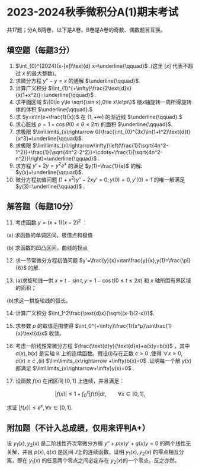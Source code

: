 # 2023-2024秋季微积分A(1)期末考试

共17题；分A,B两卷，以下是A卷。B卷是A卷的奇数、偶数题目互换。

## 填空题（每题3分）

1. $\int_{0}^{2024}(x-[x])\text{d} x=\underline{\qquad}$ .(这里 $[x]$ 代表不超过 $x$ 的最大整数)。
2. 求微分方程 $y''-y=x$ 的通解 $\underline{\qquad}$.
3. 计算广义积分 $\int_{1}^{+\infty}\frac{2\text{d}x}{x(1+x^2)}=\underline{\qquad}$ .
4. 求平面区域 $\{0\le y\le \sqrt{\sin x},0\le x\le\pi\}$ 绕$x$轴旋转一周所得旋转体的体积 $\underline{\qquad}.$
5. 求 $y=x\ln(e+\frac{1}{x})$ 在 $(1,+\infty)$ 的渐近线 $\underline{\qquad}.$
6. 求心脏线 $\rho=1+\cos\theta(0\le \theta\le 2\pi)$ 的面积 $\underline{\qquad}$.
7. 求极限 $\lim\limits_{x\rightarrow 0}\frac{\int_{0}^{3x}\ln(1+t^2)\text{d}t}{x^3}=\underline{\qquad}$.
8. 求极限 $\lim\limits_{n\rightarrow\infty}\left(\frac{1}{\sqrt{4n^2-1^2}}+\frac{1}{\sqrt{4n^2-2^2}}+\cdots+\frac{1}{\sqrt{4n^2-n^2}}\right)=\underline{\qquad}$ .
9. 求方程 $y'+2y=y^2e^x$ 的满足 $y(1)=\frac{1}{e}$ 的解: $y(x)=\underline{\qquad}$.
10. 微分方程初值问题 $(1+x^2)y''-2xy'=0; y(0)=0,y'(0)=1$ 的唯一解满足 $y(3)=\underline{\qquad}$ .

## 解答题（每题10分）

11. 考虑函数 $y=(x+1)(x-2)^2$ ：
    
   (a) 求函数的单调区间，极值点和极值

   (b) 求函数的凹凸区间，曲线的拐点
   
12. 求一节常微分方程初值问题 $y'=\frac{y}{x}+\tan\frac{y}{x},y(1)=\frac{\pi}{6}$ 的解.


13. (a)求旋轮线一供 $x=t-\sin t,y=1-\cos t(0\le t\le 2\pi)$ 和 $x$ 轴所围有界区域的面积；

   (b)求这一拱旋轮线的弧长。
   
14. 计算广义积分 $\int_1^2\frac{\text{d}x}{\sqrt{(x-1)(2-x)}}$.
15. 求参数 $p$ 的取值范围使得 $\int_0^{+\infty}\frac{1}{x^p}\sin\frac{1}{x}\text{d}x$ 收敛。
16. 考虑一阶线性常微分方程 $\frac{\text{d}y}{\text{d}x}+a(x)y=b(x)$ ，其中 $a(x),b(x)$ 是实轴 $\mathbb{R}$ 上的连续函数。假设(i)存在正数 $c>0$ ,使得 $\forall x\ge 0,a(x)\ge c$ ,(ii) $\lim\limits_{x\rightarrow +\infty}b(x)=0$ .证明每一个解 $y(x)$ 都满足 $\lim\limits_{x\rightarrow+\infty}y(x)=0$ .

17. 设函数 $f(x)$ 在闭区间 $[0,1]$ 上连续，并且满足：

   $$|f(x)|\leq 1+\int_{0}^{x}|f(t)|\text{d}t,\qquad \forall x\in[0,1],$$

   求证 $|f(x)|\le e^x,\forall x\in[0,1].$

## 附加题（不计入总成绩，仅用来评判A+）

设 $y_1(x),y_2(x)$ 是二阶线性齐次常微分方程 $y''+p(x)y'+q(x)y=0$ 的两个线性无关解，并且 $p(x),q(x)$ 是区间 $J$上的连续函数，证明 $y_1(x),y_2(x)$ 的零点相互分离，即在 $y_1(x)$ 的任意两个零点之间必定存在 $y_2(x)$的一个零点，反之亦然。

